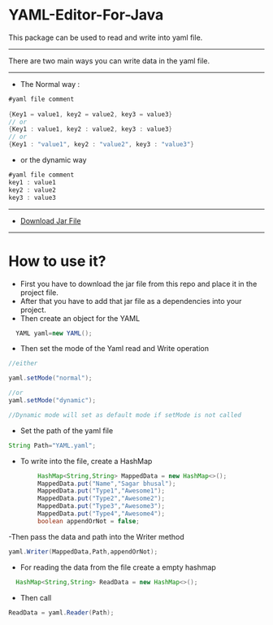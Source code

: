 # YAML-Editor-For-Java
This package can be used to read and write into yaml file.

- --
There are two main ways you can write data in the yaml file.
- --

- The Normal way :
  
```java
#yaml file comment
        
{Key1 = value1, key2 = value2, key3 = value3}
// or 
{Key1 : value1, key2 : value2, key3 : value3}
// or 
{Key1 : "value1", key2 : "value2", key3 : "value3"}
```
- or the dynamic way
```java
#yaml file comment
key1 : value1
key2 : value2
key3 : value3
```

- --
- [Download Jar File ](https://github.com/sagarbhusal01/YAML-Editor-For-Java/releases)
- --

# How to use it?


- First you have to download the jar file from this repo and place it in the project file.
- After that you have to add that jar file as a dependencies into your project.
- Then create an object for the YAML

```java
  YAML yaml=new YAML();
```

- Then set the mode of the Yaml read and Write operation

```java
//either 

yaml.setMode("normal");

//or 
yaml.setMode("dynamic");

//Dynamic mode will set as default mode if setMode is not called 
```
- Set the path of the yaml file 
```java
String Path="YAML.yaml";
```
- To write into the file, create a HashMap

```java
        HashMap<String,String> MappedData = new HashMap<>();
        MappedData.put("Name","Sagar bhusal");
        MappedData.put("Type1","Awesome1");
        MappedData.put("Type2","Awesome2");
        MappedData.put("Type3","Awesome3");
        MappedData.put("Type4","Awesome4");
        boolean appendOrNot = false;
```

-Then pass the data and path into the Writer method
```java
yaml.Writer(MappedData,Path,appendOrNot);
```
- For reading the data from the file create a empty hashmap
```java
  HashMap<String,String> ReadData = new HashMap<>();
```
- Then call
```java
ReadData = yaml.Reader(Path);
```
